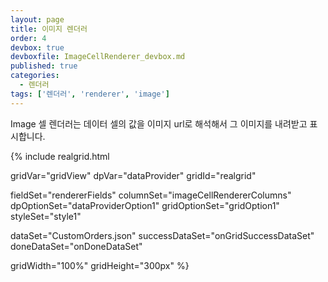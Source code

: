 ```yaml
---
layout: page
title: 이미지 렌더러
order: 4
devbox: true
devboxfile: ImageCellRenderer_devbox.md
published: true
categories:
  - 렌더러
tags: ['렌더러', 'renderer', 'image']
---
```


Image 셀 렌더러는 데이터 셀의 값을 이미지 url로 해석해서 그 이미지를 내려받고 표시합니다.

<script>
var onGridSuccessDataSet = function(data, textStatus, jqXHR) {
	dataProvider.setRows(data);
}
var onDoneDataSet = function() {
	gridView.setDisplayOptions({rowHeight:70});
	gridView.setFooter({visible:false})
}
</script>

{% include realgrid.html

  gridVar="gridView"
  dpVar="dataProvider"
  gridId="realgrid"

  fieldSet="rendererFields"
  columnSet="imageCellRendererColumns"
  dpOptionSet="dataProviderOption1"
  gridOptionSet="gridOption1"
  styleSet="style1"

  dataSet="CustomOrders.json"
  successDataSet="onGridSuccessDataSet"  
  doneDataSet="onDoneDataSet"

  gridWidth="100%"
  gridHeight="300px" %}